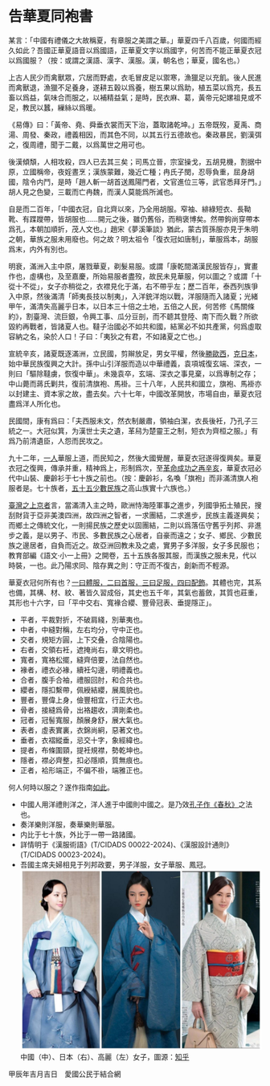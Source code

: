 # 告華夏同袍書
某言：「中國有禮儀之大故稱夏，有章服之美謂之華。」華夏四千八百歲，何國而經久如此？吾國正華夏語音以爲國語，正華夏文字以爲國字，何苦而不能正華夏衣冠以爲國服？（按：或謂之漢語、漢字、漢服。漢，朝名也；華夏，國名也。）

上古人民少而禽獸眾，穴居而野處，衣毛冒皮足以禦寒，漁獵足以充飢。後人民進而禽獸退，漁獵不足養身，遂耕五穀以爲養，樹五果以爲助，植五菜以爲充，長五畜以爲益，氣味合而服之，以補精益氣；是時，民衣麻、葛，黃帝元妃嫘祖見或不足，教民以蠶，繅絲以爲暖。

《易傳》曰：「黃帝、堯、舜垂衣裳而天下治，蓋取諸乾坤。」五帝既歿，夏禹、商湯、周發、秦政，禮義相因，而其色不同，以其五行五德故也。秦政暴民，劉漢弭之，復周禮，聞于二戴，以爲萬世之用可也。

後漢傾頽，人相攻殺，四人已去其三矣；司馬立晉，宗室操戈，五胡見機，割据中原，立國稱帝，夜婬晝烹；漢族蒙難，幾近亡種；冉氏子閔，忍辱負重，屈身胡國，陰令内鬥，是時「趙人斬一胡首送鳳陽門者，文官進位三等，武官悉拜牙門。」胡人見之色變，三載而亡冉魏，而漢人莫能爲所滅也。

自是而二百年，「中國衣冠，自北齊以來，乃全用胡服。窄袖、緋綠短衣、長靿靴、有蹀躞帶，皆胡服也……開元之後，雖仍舊俗，而稍褒博矣。然帶鉤尚穿帶本爲孔，本朝加順折，茂人文也。」趙宋《夢溪筆談》猶此，蒙古質孫服亦見于朱明之朝，華族之服未用廢也。何之故？明太祖令「復衣冠如唐制」，華服爲本，胡服爲末，内外有別也。

明衰，滿洲入主中原，屠戮華夏，剃髮易服。或謂「康乾間滿漢民服皆存」，實畫作也，虛構也，及至嘉慶，所始易服者盡歿，故民未見華服，何以圖之？或謂「十從十不從」，女子亦稍從之，衣襟見化于滿，右不帶乎左；歷二百年，泰西列族爭入中原，然後滿清「師夷長技以制夷」，入洋銃洋炮以戰，洋服隨而入諸夏；光緒甲午，滿清失高麗乎日本，以日本三十倍之土地，五倍之人民，何苦修《馬關條約》，割臺灣、流巨銀，令興工事、瓜分豆剖，而不聼其登陸、南下而久戰？所欲毀約再戰者，皆諸夏人也。韃子治國必不如共和國，結黨必不如共產黨，何爲虛取容納之名，染於人口！子曰：「夷狄之有君，不如諸夏之亡也。」

宣統辛亥，諸夏既逐滿洲，立民國，剪辮放足，男女平權，然後[勝歐西](https://baike.baidu.com/item/第一次世界大戰)，[克日本](https://baike.baidu.com/item/第二次世界大戰)，始中華民族復興之大計。孫中山引洋服而造以中華禮義，袁項城復玄端、深衣，一則曰「驅除韃虜，恢復中華」。未幾袁卒，玄端、深衣之事見棄，以爲專制之存；中山薨而蔣氏剿共，復前清旗袍、馬褂。三十八年，人民共和國立，旗袍、馬褂亦以封建主、資本家之故，盡去矣。六十七年，中國改革開放，市場自由，華夏衣冠盡爲洋人所化也。

民國間，康有爲曰：「夫西服未文，然衣制嚴肅，領袖白潔，衣長後衽，乃孔子三統之一。大冠似箕，为漢世士夫之遺，革舄为楚靈王之制，短衣为齊桓之服。」有爲乃前清遺臣，人怨而民攻之。

九十二年，[一人](https://baike.baidu.com/item/王樂天)華服上道，而民知之，然後大國覺醒，華夏衣冠遂得復興矣。華夏衣冠之復興，傳承并重，精神爲上，形制爲次，至[革命成功之再辛亥](https://baike.baidu.com/item/2031年)，華夏衣冠必代中山裝、慶齡衫于七十族之前也。（按：慶齡衫，名喚「旗袍」而非滿清旗人袍服者是。七十族者，[五十五少數民族](./民族計策.md)之高山族實十六族也。）

[臺灣之上京者](https://baike.baidu.com/item/王明珂)言，當滿清入主之時，歐洲恃海陸軍事之進步，列國爭拓土殖民，搜刮財貨于亞非美澳四洲，故四洲之智者，一求團結，二求進步，民族主義遂興矣；而鄉土之傳統文化，一則揚民族之歷史以固團結，二則以爲落伍守舊乎列邦、非進步之義，是以男子、市民、多數民族之心居者，自豪而遠之；女子、鄉民、少數民族之邊居者，自負而近之。故亞洲回教未及之處，實男子多洋服，女子多民服也；教育部編《語文·小一上冊》之開卷，五十五族各服其服，而漢族之服未見，代以時裝，一也。此乃陽求同、陰存異之則：守正而不復古，創新而不輕源。

華夏衣冠何所有也？[一曰體服，二曰首服，三曰足服，四曰配飾](https://www.doc88.com/p-57316028484755.html)。其體也完，其系也備，其構、材、紋、著皆久習成俗，其史也五千年，其氣也蓄斂，其質也莊重，其形也十六字，曰「平中交右、寬褖合纓、豐骨冠表、垂提隱正」。
- 平者，平裁對折，不破肩綫，別華夷也。
- 中者，中縫對稱，左右均分，守中正也。
- 交者，規矩方圓，上下交叠，合陰陽也。
- 右者，交領右衽，遮掩尚右，章文明也。
- 寬者，寬袼松擺，縫齊倍要，法自然也。
- 褖者，禮衣必褖，續衽勾邊，明禮義也。
- 合者，腹手合袖，禮服回肘，和合共也。
- 纓者，隱扣繫帶，佩綬結纓，展風貌也。
- 豐者，豐偉上身，儉豐相宜，行正大也。
- 骨者，接縫爲骨，出袼趨收，濟剛柔也。
- 冠者，冠髻寬服，顏展身舒，展大氣也。
- 表者，虛表實裏，衣錦尚絅，惡著文也。
- 垂者，衣褶縱垂，忌交十字，象經緯也。
- 提者，布條圍頸，提衽規襟，勢乾坤也。
- 隱者，襟必齊整，扣必隱順，質無痕也。
- 正者，袷形端正，不偏不褂，端雅正也。

何人何時以服之？遂作指南[如此](./華服指南.md)。
- 中國人用洋禮則洋之，洋人進于中國則中國之。是乃效[孔子作《春秋》](https://zh.wikisource.org/wiki/原道)之法也。
- 奏洋樂則洋服，奏華樂則華服。
- 内比于七十族，外比于一帶一路諸國。
- 詳情明于《漢服術語》(T/CIDADS 00022-2024)、《漢服設計通則》(T/CIDADS 00023-2024)。
- 吾國主席夫婦相見于列邦政要，男子洋服，女子華服、鳳冠。
![](中日朝女子.jpg)
中國（中）、日本（右）、高麗（左）女子，圖源：[知乎](https://zhuanlan.zhihu.com/p/717631734)

甲辰年吉月吉日　愛國公民于結合網
